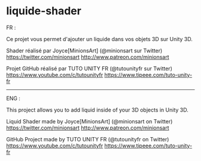 # liquide-shader

FR :

Ce projet vous permet d'ajouter un liquide dans vos objets 3D sur Unity 3D.

Shader réalisé par Joyce[MinionsArt] (@minionsart sur Twitter)
https://twitter.com/minionsart
http://www.patreon.com/minionsart

Projet GitHub réalisé par TUTO UNITY FR (@tutounityfr sur Twitter)
https://www.youtube.com/c/tutounityfr
https://www.tipeee.com/tuto-unity-fr

--------------------------------------------------------------

ENG :

This project allows you to add liquid inside of your 3D objects in Unity 3D.

Liquid Shader made by Joyce[MinionsArt] (@minionsart on Twitter)
https://twitter.com/minionsart
http://www.patreon.com/minionsart

GitHub Project made by TUTO UNITY FR (@tutounityfr on Twitter)
https://www.youtube.com/c/tutounityfr
https://www.tipeee.com/tuto-unity-fr